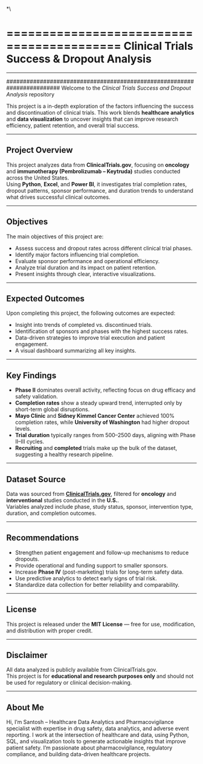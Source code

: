*\

==========================================
Clinical Trials Success & Dropout Analysis
==========================================
------------------------------------------

########################################################################
Welcome to the *Clinical Trials Success and Dropout Analysis* repository

This project is a in-depth exploration of the factors influencing the success and discontinuation of clinical trials. This work blends **healthcare analytics** and **data visualization** to uncover insights that can improve research efficiency, patient retention, and overall trial success.

----------------
Project Overview
----------------  
This project analyzes data from **ClinicalTrials.gov**, focusing on **oncology** and **immunotherapy (Pembrolizumab – Keytruda)** studies conducted across the United States.  
Using **Python**, **Excel**, and **Power BI**, it investigates trial completion rates, dropout patterns, sponsor performance, and duration trends to understand what drives successful clinical outcomes.

----------
Objectives
----------
The main objectives of this project are:  

- Assess success and dropout rates across different clinical trial phases.  
- Identify major factors influencing trial completion.  
- Evaluate sponsor performance and operational efficiency.  
- Analyze trial duration and its impact on patient retention.  
- Present insights through clear, interactive visualizations.

-----------------
Expected Outcomes
-----------------
Upon completing this project, the following outcomes are expected:  

- Insight into trends of completed vs. discontinued trials.  
- Identification of sponsors and phases with the highest success rates.  
- Data-driven strategies to improve trial execution and patient engagement.  
- A visual dashboard summarizing all key insights.

------------
Key Findings
------------  
- **Phase II** dominates overall activity, reflecting focus on drug efficacy and safety validation.  
- **Completion rates** show a steady upward trend, interrupted only by short-term global disruptions.  
- **Mayo Clinic** and **Sidney Kimmel Cancer Center** achieved 100% completion rates, while **University of Washington** had higher dropout levels.  
- **Trial duration** typically ranges from 500–2500 days, aligning with Phase II–III cycles.  
- **Recruiting** and **completed** trials make up the bulk of the dataset, suggesting a healthy research pipeline.

--------------
Dataset Source
--------------  
Data was sourced from **[ClinicalTrials.gov](https://clinicaltrials.gov)**, filtered for **oncology** and **interventional** studies conducted in the **U.S.**.  
Variables analyzed include phase, study status, sponsor, intervention type, duration, and completion outcomes.

---------------
Recommendations
---------------  
- Strengthen patient engagement and follow-up mechanisms to reduce dropouts.  
- Provide operational and funding support to smaller sponsors.  
- Increase **Phase IV** (post-marketing) trials for long-term safety data.  
- Use predictive analytics to detect early signs of trial risk.  
- Standardize data collection for better reliability and comparability.

-------
License
-------  
This project is released under the **MIT License** — free for use, modification, and distribution with proper credit.

----------
Disclaimer
----------  
All data analyzed is publicly available from ClinicalTrials.gov.  
This project is for **educational and research purposes only** and should not be used for regulatory or clinical decision-making.

--------
About Me
--------  
Hi, I’m Santosh – Healthcare Data Analytics and Pharmacovigilance specialist with expertise in drug safety, data analytics, and adverse event reporting. I work at the intersection of healthcare and data, using Python, SQL, and visualization tools to generate actionable insights that improve patient safety. I’m passionate about pharmacovigilance, regulatory compliance, and building data-driven healthcare projects.
